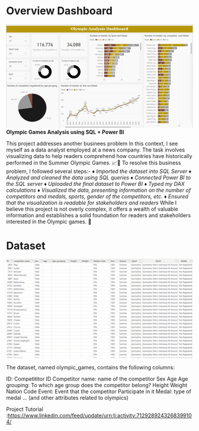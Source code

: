 # Overview Dashboard
![Dashboard](dash.png)
**Olympic Games Analysis using SQL + Power BI**

This project addresses another businees problem In this context, I see myself as a data analyst employed at a news company. The task involves visualizing data to help readers comprehend how countries have historically performed in the Summer Olympic Games. 📈🥇
To resolve this business problem, I followed several steps:-
♦️ *Imported the dataset into SQL Server*
♦️ *Analyzed and cleaned the data using SQL queries*
♦️ *Connected Power BI to the SQL server*
♦️ *Uploaded the final dataset to Power BI*
♦️ *Typed my DAX calculations*
♦️ *Visualized the data, presenting information on the number of competitors and medals, sports, gender of the competitors, etc.*
♦️ *Ensured that the visualization is readable for stakeholders and readers*
While I believe this project is not overly complex, it offers a wealth of valuable information and establishes a solid foundation for readers and stakeholders interested in the Olympic games. 🙌

# Dataset

![Dashboard](dataset.png)

The dataset, named olympic_games, contains the following columns:

ID: Competititor ID
Competitor name: name of the competitor
Sex
Age
Age grouping: To which age group does the competitor belong? 
Height
Weight
Nation Code
Event: Event that the competitor Participate in it
Medal: type of medal 
... (and other attributes related to olympics)


Project Tutorial :https://www.linkedin.com/feed/update/urn:li:activity:7129289243268399104/
